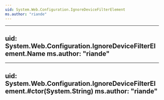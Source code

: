```yaml
---
uid: System.Web.Configuration.IgnoreDeviceFilterElement
ms.author: "riande"
---
```


---
uid: System.Web.Configuration.IgnoreDeviceFilterElement.Name
ms.author: "riande"
---

---
uid: System.Web.Configuration.IgnoreDeviceFilterElement.#ctor(System.String)
ms.author: "riande"
---
